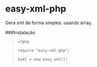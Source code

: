 # easy-xml-php
Gera xml de forma simples. usando array.

###Instalação

><code><?php</code>

><code>require "easy-xml-php";</code>

><code>$xml = new easy_xml();</code>
